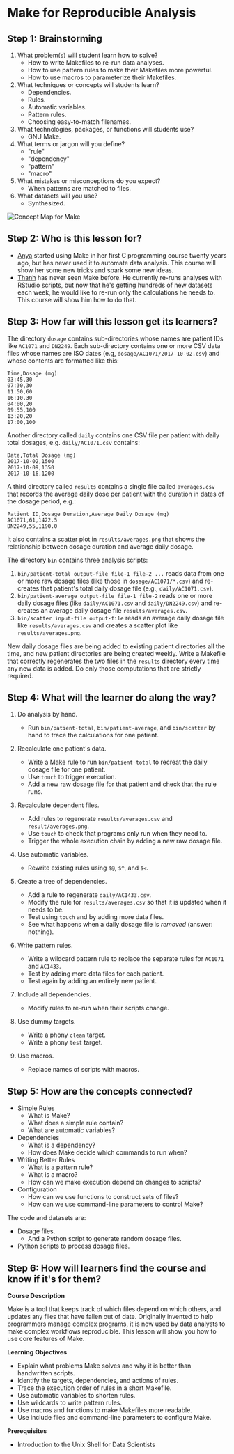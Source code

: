 # Make for Reproducible Analysis

<!-- -------------------------------------------------------------------------------- -->

## Step 1: Brainstorming

1. What problem(s) will student learn how to solve?
   - How to write Makefiles to re-run data analyses.
   - How to use pattern rules to make their Makefiles more powerful.
   - How to use macros to parameterize their Makefiles.
2. What techniques or concepts will students learn?
   - Dependencies.
   - Rules.
   - Automatic variables.
   - Pattern rules.
   - Choosing easy-to-match filenames.
3. What technologies, packages, or functions will students use?
   - GNU Make.
4. What terms or jargon will you define?
   - "rule"
   - "dependency"
   - "pattern"
   - "macro"
5. What mistakes or misconceptions do you expect?
   - When patterns are matched to files.
8. What datasets will you use?
   - Synthesized.

![Concept Map for Make](design/concept.svg)

<!-- -------------------------------------------------------------------------------- -->

## Step 2: Who is this lesson for?

- [Anya](https://github.com/datacamp/learner-profiles#anya)
  started using Make in her first C programming course twenty years ago,
  but has never used it to automate data analysis.
  This course will show her some new tricks and spark some new ideas.
- [Thanh](https://github.com/datacamp/learner-profiles#thanh)
  has never seen Make before.
  He currently re-runs analyses with RStudio scripts,
  but now that he's getting hundreds of new datasets each week,
  he would like to re-run only the calculations he needs to.
  This course will show him how to do that.

<!-- -------------------------------------------------------------------------------- -->

## Step 3: How far will this lesson get its learners?

The directory `dosage` contains sub-directories whose names are patient IDs
like `AC1071` and `DN2249`.
Each sub-directory contains one or more CSV data files whose names are ISO dates
(e.g, `dosage/AC1071/2017-10-02.csv`)
and whose contents are formatted like this:

```
Time,Dosage (mg)
03:45,30
07:30,30
11:50,60
16:10,30
04:00,20
09:55,100
13:20,20
17:00,100
```

Another directory called `daily` contains one CSV file per patient with daily total dosages,
e.g. `daily/AC1071.csv` contains:

```
Date,Total Dosage (mg)
2017-10-02,1500
2017-10-09,1350
2017-10-16,1200
```

A third directory called `results` contains a single file called `averages.csv`
that records the average daily dose per patient with the duration in dates of the dosage period,
e.g.:

```
Patient ID,Dosage Duration,Average Daily Dosage (mg)
AC1071,61,1422.5
DN2249,55,1190.0
```

It also contains a scatter plot in `results/averages.png` that shows
the relationship between dosage duration and average daily dosage.

The directory `bin` contains three analysis scripts:

1. `bin/patient-total output-file file-1 file-2 ...` reads data from one or more raw dosage files
   (like those in `dosage/AC1071/*.csv`)
   and re-creates that patient's total daily dosage file
   (e.g., `daily/AC1071.csv`).
2. `bin/patient-average output-file file-1 file-2` reads one or more daily dosage files
   (like `daily/AC1071.csv` and `daily/DN2249.csv`)
   and re-creates an average daily dosage file `results/averages.csv`.
3. `bin/scatter input-file output-file` reads an average daily dosage file like `results/averages.csv`
   and creates a scatter plot like `results/averages.png`.

New daily dosage files are being added to existing patient directories all the time,
and new patient directories are being created weekly.
Write a Makefile that correctly regenerates the two files in the `results` directory
every time any new data is added.
Do only those computations that are strictly required.

<!-- -------------------------------------------------------------------------------- -->

## Step 4: What will the learner do along the way?

1. Do analysis by hand.
   - Run `bin/patient-total`, `bin/patient-average`, and `bin/scatter` by hand
     to trace the calculations for one patient.

1. Recalculate one patient's data.
   - Write a Make rule to run `bin/patient-total` to recreat the daily dosage file for one patient.
   - Use `touch` to trigger execution.
   - Add a new raw dosage file for that patient and check that the rule runs.

1. Recalculate dependent files.
   - Add rules to regenerate `results/averages.csv` and `result/averages.png`.
   - Use `touch` to check that programs only run when they need to.
   - Trigger the whole execution chain by adding a new raw dosage file.

1. Use automatic variables.
   - Rewrite existing rules using `$@`, `$^`, and `$<`.

1. Create a tree of dependencies.
   - Add a rule to regenerate `daily/AC1433.csv`.
   - Modify the rule for `results/averages.csv` so that it is updated when it needs to be.
   - Test using `touch` and by adding more data files.
   - See what happens when a daily dosage file is *removed* (answer: nothing).

1. Write pattern rules.
   - Write a wildcard pattern rule to replace the separate rules for `AC1071` and `AC1433`.
   - Test by adding more data files for each patient.
   - Test again by adding an entirely new patient.

1. Include all dependencies.
   - Modify rules to re-run when their scripts change.

1. Use dummy targets.
   - Write a phony `clean` target.
   - Write a phony `test` target.

1. Use macros.
   - Replace names of scripts with macros.

<!-- -------------------------------------------------------------------------------- -->

## Step 5: How are the concepts connected?

- Simple Rules
  - What is Make?
  - What does a simple rule contain?
  - What are automatic variables?
- Dependencies
  - What is a dependency?
  - How does Make decide which commands to run when?
- Writing Better Rules
  - What is a pattern rule?
  - What is a macro?
  - How can we make execution depend on changes to scripts?
- Configuration
  - How can we use functions to construct sets of files?
  - How can we use command-line parameters to control Make?

The code and datasets are:

- Dosage files.
  - And a Python script to generate random dosage files.
- Python scripts to process dosage files.

<!-- -------------------------------------------------------------------------------- -->

## Step 6: How will learners find the course and know if it's for them?

**Course Description**

Make is a tool that keeps track of which files depend on which others,
and updates any files that have fallen out of date.  Originally
invented to help programmers manage complex programs, it is now used
by data analysts to make complex workflows reproducible.  This lesson
will show you how to use core features of Make.

**Learning Objectives**

- Explain what problems Make solves and why it is better than handwritten scripts.
- Identify the targets, dependencies, and actions of rules.
- Trace the execution order of rules in a short Makefile.
- Use automatic variables to shorten rules.
- Use wildcards to write pattern rules.
- Use macros and functions to make Makefiles more readable.
- Use include files and command-line parameters to configure Make.

**Prerequisites**

- Introduction to the Unix Shell for Data Scientists
